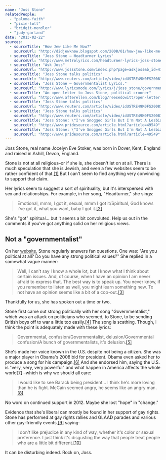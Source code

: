 ```yaml
---
name: "Joss Stone"
relatedPeople:
  - "paloma-faith"
  - "pixie-lott"
  - "bridgit-mendler"
  - "judy-garland"
date: "2013-02-22"
sources:
  - sourceTitle: "How Jew Like Me Now?"
    sourceUrl: "http://didjewknow.blogspot.com/2008/01/how-jew-like-me-now.html"
  - sourceTitle: "Joss Stone – Headturner Lyrics"
    sourceUrl: "http://www.metrolyrics.com/headturner-lyrics-joss-stone.html"
  - sourceTitle: "Ask Joss"
    sourceUrl: "http://www.jossstone.com/index.php?page=askjoss&b_id=4139"
  - sourceTitle: "Joss Stone talks politics"
    sourceUrl: "http://www.reuters.com/article/video/idUSTRE49K0FS20081021?videoId=92518"
  - sourceTitle: "Joss Stone – Governmentalist Lyrics."
    sourceUrl: "http://www.lyricsmode.com/lyrics/j/joss_stone/governmentalist.html"
  - sourceTitle: "An open letter to Joss Stone, political crooner"
    sourceUrl: "http://www.afterellen.com/blog/reesedowitt/open-letter-to-joss-stone"
  - sourceTitle: "Joss Stone talks politics"
    sourceUrl: "http://www.reuters.com/article/video/idUSTRE49K0FS20081021?videoId=92518"
  - sourceTitle: "Joss Stone talks politics"
    sourceUrl: "http://www.reuters.com/article/video/idUSTRE49K0FS20081021?videoId=92518"
  - sourceTitle: "Joss Stone: \"I've Snogged Girls But I'm Not A Lesbian.\""
    sourceUrl: "http://www.pridesource.com/article.html?article=49549"
  - sourceTitle: "Joss Stone: \"I've Snogged Girls But I'm Not A Lesbian.\""
    sourceUrl: "http://www.pridesource.com/article.html?article=49549"
---
```


Joss Stone, real name Jocelyn Eve Stoker, was born in Dover, Kent, England and raised in Ashill, Devon, England.

Stone is not at all religious–or if she is, she doesn't let on at all. There is much speculation that she is Jewish, and even a few websites seem to be rather confident of that.<a class="source-citation" href="http://didjewknow.blogspot.com/2008/01/how-jew-like-me-now.html" title="How Jew Like Me Now?">[1]</a> But I can't seem to find anything very convincing to support that claim.

Her lyrics seem to suggest a sort of spirituality, but it's interspersed with sex and relationships. For example, in her song, "Headturner," she sings:

>Emotional, mmm, I got it, sexual, mmm I got it/Spiritual, God knows I've got it, what you want, baby I got it.<a class="source-citation" href="http://www.metrolyrics.com/headturner-lyrics-joss-stone.html" title="Joss Stone – Headturner Lyrics">[2]</a>

She's "got" spiritual… but it seems a bit convoluted. Help us out in the comments if you've got anything solid on her religious views.


## Not a "governmentalist"

On her [website](http://www.jossstone.com/welcome.html), Stone regularly answers fan questions. One was: "Are you political at all? Do you have any strong political values?" She replied in a somewhat vague manner:

>Well, I can't say I know a whole lot, but I know what I think about certain issues. And, of course, when I have an opinion I am never afraid to express that. The best way is to speak up. You never know, if you remember to listen as well, you might learn something new. To not have an opinion seems like a bit of a cop-out.<a class="source-citation" href="http://www.jossstone.com/index.php?page=askjoss&b_id=4139" title="Ask Joss">[3]</a>

Thankfully for us, she has spoken out a time or two.

Stone first came out strong politically with her song "Governmentalist," which was an attack on politicians who seemed, to Stone, to be sending British boys off to war a little too easily.<a class="source-citation" href="http://www.reuters.com/article/video/idUSTRE49K0FS20081021?videoId=92518" title="Joss Stone talks politics">[4]</a> The song is scathing. Though, I think the point is adequately made with these lyrics:

>Governmental, confusion/Governmentalist, delusion/Governmental confusion/A bunch of governmentalists, it's delusion.<a class="source-citation" href="http://www.lyricsmode.com/lyrics/j/joss_stone/governmentalist.html" title="Joss Stone – Governmentalist Lyrics.">[5]</a>

She's made her voice known in the U.S. despite not being a citizen. She was a major player in Obama's 2008 bid for president. Obama even asked her to produce a song for his campaign.<a class="source-citation" href="http://www.afterellen.com/blog/reesedowitt/open-letter-to-joss-stone" title="An open letter to Joss Stone, political crooner">[6]</a> And she endorsed him, saying the U.S. is "very, very, very powerful" and what happen in America affects the whole world<a class="source-citation" href="http://www.reuters.com/article/video/idUSTRE49K0FS20081021?videoId=92518" title="Joss Stone talks politics">[7]</a> –which is why we should all care:

>I would like to see Barack being president… I think he's more loving than he is fight. McCain seemed angry, he seems like an angry man.<a class="source-citation" href="http://www.reuters.com/article/video/idUSTRE49K0FS20081021?videoId=92518" title="Joss Stone talks politics">[8]</a>

No word on continued support in 2012. Maybe she lost "hope" in "change."

Evidence that she's liberal can mostly be found in her support of gay rights. Stone has performed at gay rights rallies and GLAAD parades and various other gay-friendly events,<a class="source-citation" href="http://www.pridesource.com/article.html?article=49549" title="Joss Stone: &quot;I&apos;ve Snogged Girls But I&apos;m Not A Lesbian.&quot;">[9]</a> saying:

>I don't like prejudice in any kind of way, whether it's color or sexual preference. I just think it's disgusting the way that people treat people who are a little bit different.<a class="source-citation" href="http://www.pridesource.com/article.html?article=49549" title="Joss Stone: &quot;I&apos;ve Snogged Girls But I&apos;m Not A Lesbian.&quot;">[10]</a>

It can be disturbing indeed. Rock on, Joss.